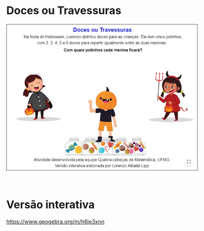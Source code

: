 # Doces ou Travessuras

![](preview.png)

<br>

# Versão interativa

https://www.geogebra.org/m/h6je3xnn